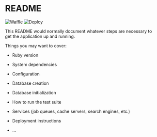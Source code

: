 # README

[![Waffle](https://img.shields.io/badge/Waffle-decidim--vilanova-blue.svg?colorB=78bdf2)](https://waffle.io/MarsBased/decidim-vilanova)
[![Deploy](https://www.herokucdn.com/deploy/button.svg)](https://heroku.com/deploy)

This README would normally document whatever steps are necessary to get the
application up and running.

Things you may want to cover:

* Ruby version

* System dependencies

* Configuration

* Database creation

* Database initialization

* How to run the test suite

* Services (job queues, cache servers, search engines, etc.)

* Deployment instructions

* ...
